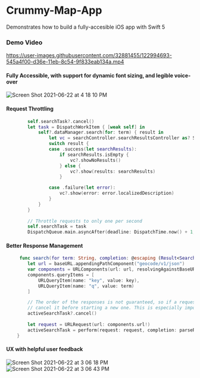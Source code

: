 # Crummy-Map-App

Demonstrates how to build a fully-accesible iOS app with Swift 5

### Demo Video

https://user-images.githubusercontent.com/32881455/122994693-545a4f00-d36e-11eb-8c54-9f833eab134a.mp4

#### Fully Accessible, with support for dynamic font sizing, and legible voice-over

![Screen Shot 2021-06-22 at 4 18 10 PM](https://user-images.githubusercontent.com/32881455/123000712-89b66b00-d375-11eb-9f0a-6bad237010ac.png)

#### Request Throttling

```swift
        self.searchTask?.cancel()
        let task = DispatchWorkItem { [weak self] in
            self?.dataManager.search(for: term) { result in
                let vc = searchController.searchResultsController as? SearchResultsViewController
                switch result {
                case .success(let searchResults):
                    if searchResults.isEmpty {
                        vc?.showNoResults()
                    } else {
                        vc?.show(results: searchResults)
                    }

                case .failure(let error):
                    vc?.show(error: error.localizedDescription)
                }
            }
        }
        
        // Throttle requests to only one per second
        self.searchTask = task
        DispatchQueue.main.asyncAfter(deadline: DispatchTime.now() + 1, execute: task)
```

#### Better Response Management

```swift
     func search(for term: String, completion: @escaping (Result<SearchResponse, SearchError>) -> Void) {
        let url = baseURL.appendingPathComponent("geocode/v1/json")
        var components = URLComponents(url: url, resolvingAgainstBaseURL: false)!
        components.queryItems = [
            URLQueryItem(name: "key", value: key),
            URLQueryItem(name: "q", value: term)
        ]

        // The order of the responses is not guaranteed, so if a request is already in progress, we should
        // cancel it before starting a new one. This is especially important in low-bandwith environments.
        activeSearchTask?.cancel()
        
        let request = URLRequest(url: components.url!)
        activeSearchTask = perform(request: request, completion: parseResponse(completion: completion))
    }
```

#### UX with helpful user feedback

![Screen Shot 2021-06-22 at 3 06 18 PM](https://user-images.githubusercontent.com/32881455/122996229-3d1c6100-d370-11eb-996b-4c4618bc8a27.png)
![Screen Shot 2021-06-22 at 3 06 43 PM](https://user-images.githubusercontent.com/32881455/122996231-3db4f780-d370-11eb-9be8-5f20d07a9bcd.png)

